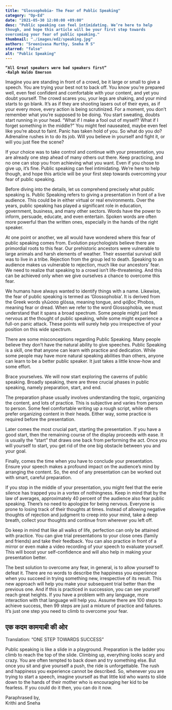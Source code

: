 ```yaml
---
title: "Glossophobia- The Fear of Public Speaking"
category: "Op-Ed"
date: "2021-05-30 12:00:00 +09:00"
desc: "Public speaking can feel intimidating. We’re here to help though, and hope this article will be your first step towards overcoming your fear of public speaking."
thumbnail: "./images/ed2/speaking.jpg"
authors: "Sreenivasa Murthy, Sneha M S"
starred: "false"
alt: "Public Speaking"
---
```


<style type='text/css'>
code {
  white-space : pre-wrap !important;
  font-weight: bolder !important;
}
</style>

```
“All Great speakers were bad speakers first”
-Ralph Waldo Emerson
```

Imagine you are standing in front of a crowd, be it large or small to give a speech. You are trying your best not to back off. You know you’re prepared well, even feel confident and comfortable with your content, and yet you doubt yourself. The crowd scares you, your legs are shaking, and your mind starts to go blank. It’s as if they are shooting lasers out of their eyes, as if your every move, every action is being scrutinized. For a moment, you don’t remember what you’re supposed to be doing. You start sweating, doubts start running in your head. “What if I make a fool out of myself? What if I forget something in the middle?” You might feel nauseated, maybe even feel like you’re about to faint. Panic has taken hold of you. So what do you do? Adrenaline rushes in to do its job. Will you believe in yourself and fight it, or will you just flee the scene?  


If your choice was to take control and continue with your presentation, you are already one step ahead of many others out there. Keep practicing, and no one can stop you from achieving what you want. Even if you chose to give up, it’s fine. Public speaking can feel intimidating. We’re here to help though, and hope this article will be your first step towards overcoming your fear of public speaking.  


Before diving into the details, let us comprehend precisely what public speaking is. Public Speaking refers to giving a presentation in front of a live audience. This could be in either virtual or real environments. Over the years, public speaking has played a significant role in education, government, business, and many other sectors.  Words have the power to inform, persuade, educate, and even entertain. Spoken words are often more powerful than the written ones, especially in the hands of the right speaker.  


At one point or another, we all would have wondered where this fear of public speaking comes from. Evolution psychologists believe there are primordial roots to this fear. Our prehistoric ancestors were vulnerable to large animals and harsh elements of weather. Their essential survival skill was to live in a tribe. Rejection from the group led to death. Speaking to an audience makes us vulnerable to rejection, much like our ancestors’ fear. We need to realize that speaking to a crowd isn’t life-threatening. And this can be achieved only when we give ourselves a chance to overcome this fear.  


We humans have always wanted to identify things with a name. Likewise, the fear of public speaking is termed as ‘Glossophobia’. It is derived from the Greek words γλῶσσα glōssa, meaning tongue, and φόβος Phobos, meaning fear or dread. When we refer to the word Glossophobia, we must understand that it spans a broad spectrum. Some people might just feel nervous at the thought of public speaking, while some might experience a full-on panic attack. These points will surely help you irrespective of your position on this wide spectrum.  


There are some misconceptions regarding Public Speaking. Many people believe they don’t have the natural ability to give speeches. Public Speaking is a skill, one that anyone can learn with practice and dedication. While some people may have more natural speaking abilities than others, anyone can learn to be a better public speaker. It just takes a little know-how and some effort.  


Brace yourselves. We will now start exploring the caverns of public speaking. Broadly speaking, there are three crucial phases in public speaking, namely preparation, start, and end.  


The preparation phase usually involves understanding the topic, organizing the content, and lots of practice. This is subjective and varies from person to person.  Some feel comfortable writing up a rough script, while others prefer organizing content in their heads. Either way, some practice is required before the presentation.  


Later comes the most crucial part, starting the presentation. If you have a good start, then the remaining course of the display proceeds with ease. It is usually the “start” that draws one back from performing the act. Once you will yourself to start, you get rid of the one big obstacle between you and your goal.  


Finally, comes the time when you have to conclude your presentation. Ensure your speech makes a profound impact on the audience’s mind by arranging the content. So, the end of any presentation can be worked out with smart, careful preparation. 


If you stop in the middle of your presentation, you might feel that the eerie silence has trapped you in a vortex of nothingness. Keep in mind that by the law of averages, approximately 40 percent of the audience also fear public speaking. There’s no need to apologize for being nervous. Everyone is prone to losing track of their thoughts at times. Instead of allowing negative thoughts of rejection and judgment to creep into your mind, take a deep breath, collect your thoughts and continue from wherever you left off.  


Do keep in mind that like all walks of life, perfection can only be attained with practice. You can give trial presentations to your close ones (family and friends) and take their feedback. You can also practice in front of a mirror or even make a video recording of your speech to evaluate yourself. This will boost your self-confidence and will also help in making your presentation better.  


The best solution to overcome any fear, in general, is to allow yourself to defeat it. There are no words to describe the happiness you experience when you succeed in trying something new, irrespective of its result. This new approach will help you make your subsequent trial better than the previous one. And if this is practiced in succession, you can see yourself reach great heights. If you have a problem with any language, more interaction with that language will help you. Assume there are 100 steps to achieve success, then 99 steps are just a mixture of practice and failures. It’s just one step you need to climb to overcome your fear.

## एक कदम कामयाबी की ओर
Translation: “ONE STEP TOWARDS SUCCESS” 


Public speaking is like a slide in a playground. Preparation is the ladder you climb to reach the top of the slide. Climbing up, everything looks scary and crazy. You are often tempted to back down and try something else. But once you sit and give yourself a push, the ride is unforgettable. The rush and happiness you experience cannot be described. So, whenever you are trying to start a speech, imagine yourself as that little kid who wants to slide down to the hands of their mother who is encouraging her kid to be fearless. If you could do it then, you can do it now. 

>
  Paraphrased by,  
  Krithi and Sneha